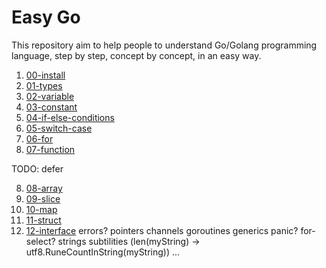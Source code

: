 # Easy Go

This repository aim to help people to understand Go/Golang programming language, step by step, concept by concept, in an easy way.

1. [00-install](./concepts/00-install.md)
2. [01-types](./concepts/01-types.md)
3. [02-variable](./concepts/02-variable.md)
4. [03-constant](./concepts/03-constant.md)
5. [04-if-else-conditions](./concepts/04-if-else-conditions.md)
6. [05-switch-case](./concepts/05-switch-case.md)
6. [06-for](./concepts/06-for.md)
7. [07-function](./concepts/07-function.md)

TODO: defer

8. [08-array](./concepts/08-array.md)
9. [09-slice](./concepts/09-slice.md)
9. [10-map](./concepts/10-map.md)
9. [11-struct](./concepts/11-struct.md)
9. [12-interface](./concepts/12-interface.md)
errors?
pointers
channels
goroutines
generics
panic?
for-select?
strings subtilities (len(myString) -> utf8.RuneCountInString(myString))
...

